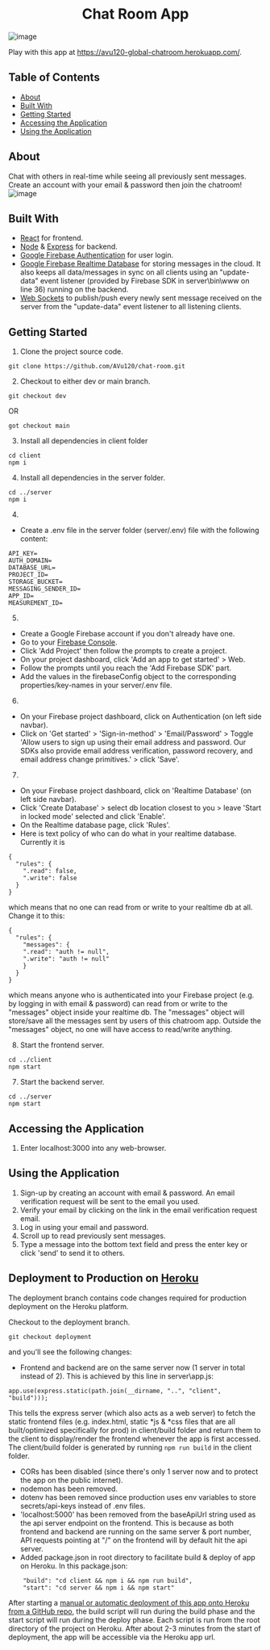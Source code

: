<h1 align="center">Chat Room App</h1>

![image](https://user-images.githubusercontent.com/38395166/115162639-03b54400-a0e8-11eb-99ad-da4d0998a9e9.png)

Play with this app at https://avu120-global-chatroom.herokuapp.com/.

## Table of Contents

- [About](#about)
- [Built With](#built-with)
- [Getting Started](#getting-started)
- [Accessing the Application](#accessing-the-application)
- [Using the Application](#using-the-application)

## About

Chat with others in real-time while seeing all previously sent messages. Create an account with your email & password then join the chatroom!
![image](https://user-images.githubusercontent.com/38395166/115162663-25aec680-a0e8-11eb-8aa2-e27d6081dfd6.png)

## Built With

- [React](https://reactjs.org/) for frontend.
- [Node](https://nodejs.org/en/) & [Express](https://expressjs.com/) for backend.
- [Google Firebase Authentication](https://firebase.google.com/docs/auth) for user login.
- [Google Firebase Realtime Database](https://firebase.google.com/docs/database) for storing messages in the cloud. It also keeps all data/messages in sync on all clients using an "update-data" event listener (provided by Firebase SDK in server\bin\www on line 36) running on the backend.
- [Web Sockets](https://socket.io/) to publish/push every newly sent message received on the server from the "update-data" event listener to all listening clients.

## Getting Started

1. Clone the project source code.

```
git clone https://github.com/AVu120/chat-room.git
```

2. Checkout to either dev or main branch.

```
git checkout dev
```

OR

```
got checkout main
```

3. Install all dependencies in client folder

```
cd client
npm i
```

4. Install all dependencies in the server folder.

```
cd ../server
npm i
```

4.

- Create a .env file in the server folder (server/.env) file with the following content:

```
API_KEY=
AUTH_DOMAIN=
DATABASE_URL=
PROJECT_ID=
STORAGE_BUCKET=
MESSAGING_SENDER_ID=
APP_ID=
MEASUREMENT_ID=

```

5.

- Create a Google Firebase account if you don't already have one.
- Go to your [Firebase Console](https://console.firebase.google.com/).
- Click 'Add Project' then follow the prompts to create a project.
- On your project dashboard, click 'Add an app to get started' > Web.
- Follow the prompts until you reach the 'Add Firebase SDK' part.
- Add the values in the firebaseConfig object to the corresponding properties/key-names in your server/.env file.

6.

- On your Firebase project dashboard, click on Authentication (on left side navbar).
- Click on 'Get started' > 'Sign-in-method' > 'Email/Password' > Toggle 'Allow users to sign up using their email address and password. Our SDKs also provide email address verification, password recovery, and email address change primitives.' > click 'Save'.

7.

- On your Firebase project dashboard, click on 'Realtime Database' (on left side navbar).
- Click 'Create Database' > select db location closest to you > leave 'Start in locked mode' selected and click 'Enable'.
- On the Realtime database page, click 'Rules'.
- Here is text policy of who can do what in your realtime database. Currently it is

```
{
  "rules": {
    ".read": false,
    ".write": false
  }
}
```

which means that no one can read from or write to your realtime db at all.
Change it to this:

```
{
  "rules": {
    "messages": {
    ".read": "auth != null",
    ".write": "auth != null"
  	}
  }
}
```

which means anyone who is authenticated into your Firebase project (e.g. by logging in with email & password) can read from or write to the "messages" object inside your realtime db. The "messages" object will store/save all the messages sent by users of this chatroom app. Outside the "messages" object, no one will have access to read/write anything.

8. Start the frontend server.

```
cd ../client
npm start
```

7. Start the backend server.

```
cd ../server
npm start
```

## Accessing the Application

1. Enter localhost:3000 into any web-browser.

## Using the Application

1. Sign-up by creating an account with email & password. An email verification request will be sent to the email you used.
2. Verify your email by clicking on the link in the email verification request email.
3. Log in using your email and password.
4. Scroll up to read previously sent messages.
5. Type a message into the bottom text field and press the enter key or click 'send' to send it to others.

## Deployment to Production on [Heroku](https://www.heroku.com/)

The deployment branch contains code changes required for production deployment on the Heroku platform.

Checkout to the deployment branch.

```
git checkout deployment
```

and you'll see the following changes:

- Frontend and backend are on the same server now (1 server in total instead of 2). This is achieved by this line in server\app.js:

```
app.use(express.static(path.join(__dirname, "..", "client", "build")));
```

This tells the express server (which also acts as a web server) to fetch the static frontend files (e.g. index.html, static *js & *css files that are all built/optimized specifically for prod) in client/build folder and return them to the client to display/render the frontend whenever the app is first accessed. The client/build folder is generated by running `npm run build` in the client folder.

- CORs has been disabled (since there's only 1 server now and to protect the app on the public internet).
- nodemon has been removed.
- dotenv has been removed since production uses env variables to store secrets/api-keys instead of .env files.
- 'localhost:5000' has been removed from the baseApiUrl string used as the api server endpoint on the frontend. This is because as both frontend and backend are running on the same server & port number, API requests pointing at "/" on the frontend will by default hit the api server.
- Added package.json in root directory to facilitate build & deploy of app on Heroku. In this package.json:

```
    "build": "cd client && npm i && npm run build",
    "start": "cd server && npm i && npm start"
```

After starting a [manual or automatic deployment of this app onto Heroku from a GitHub repo](https://devcenter.heroku.com/articles/github-integration), the build script will run during the build phase and the start script will run during the deploy phase. Each script is run from the root directory of the project on Heroku. After about 2-3 minutes from the start of deployment, the app will be accessible via the Heroku app url.
